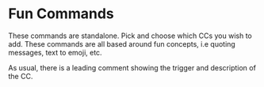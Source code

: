 # Fun Commands
These commands are standalone. Pick and choose which CCs you wish to add.
These commands are all based around fun concepts, i.e quoting messages, text to emoji, etc.

As usual, there is a leading comment showing the trigger and description of the CC.